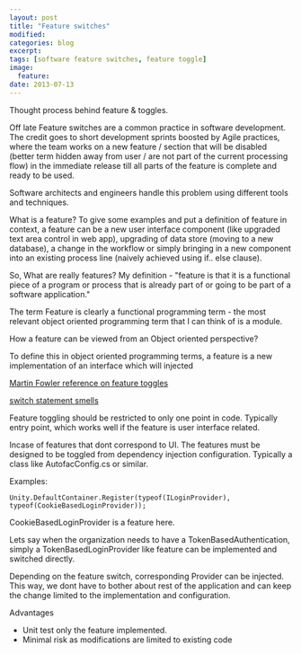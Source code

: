 ```yaml
---
layout: post
title: "Feature switches"
modified:
categories: blog
excerpt:
tags: [software feature switches, feature toggle]
image:
  feature:
date: 2013-07-13
---
```


Thought process behind feature & toggles.

Off late Feature switches are a common practice in software development. The credit goes to short development sprints boosted by Agile practices, where the team works on a new feature / section that will be disabled (better term hidden away from user / are not part of the current processing flow) in the immediate release till all parts of the feature is complete and ready to be used.

Software architects and engineers handle this problem using different tools and techniques.

What is a feature?
To give some examples and put a definition of feature in context, a feature can be a new user interface component (like upgraded text area control in web app), upgrading of data store (moving to a new database), a change in the workflow or simply bringing in a new component into an existing process line (naively achieved using  if.. else clause).

So, What are really features?
My definition - "feature is that it is a functional piece of a program or process that is already part of or going to be part of a software application."

The term Feature is clearly a functional programming term - the most relevant object oriented programming term that I can think of is a module.

How a feature can be viewed from an Object oriented perspective?


To define this in object oriented programming terms, a feature is a new implementation of an interface which will injected

[Martin Fowler reference on feature toggles](http://martinfowler.com/bliki/FeatureToggle.html)

[switch statement smells](http://c2.com/cgi/wiki?SwitchStatementsSmell)

Feature toggling should be restricted to only one point in code.
Typically entry point, which works well if the feature is user interface related.

Incase of features that dont correspond to UI. The features must be designed to be toggled from dependency injection configuration. Typically a class like AutofacConfig.cs or similar.

Examples:

`Unity.DefaultContainer.Register(typeof(ILoginProvider), typeof(CookieBasedLoginProvider));`

CookieBasedLoginProvider is a feature here.

Lets say when the organization needs to have a TokenBasedAuthentication, simply a TokenBasedLoginProvider like feature can be implemented and switched directly.

Depending on the feature switch, corresponding Provider can be injected. This way, we dont have to bother about rest of the application and can keep the change limited to the implementation and configuration.

Advantages
- Unit test only the feature implemented.
- Minimal risk as modifications are limited to existing code
